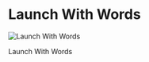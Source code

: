 # Launch With Words

![Launch With Words](<https://bridgetwillard.com/wp-content/uploads/2021/01/launch-with-words-landing-page.png >)

Launch With Words
